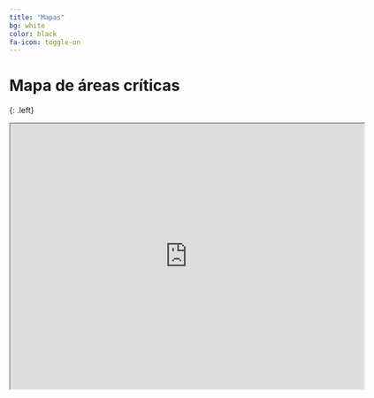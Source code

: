 ```yaml
---
title: "Mapas"
bg: white
color: black
fa-icon: toggle-on
---
```


# Mapa de áreas críticas

{: .left}

<div class="icontain">
	<iframe src="https://www.google.com/maps/d/u/0/embed?mid=1PwJrCIjz5PNfKAFrY-EX-iEkWH8" width="640" height="480"></iframe>
</div>




